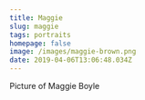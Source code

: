 ```yaml
---
title: Maggie
slug: maggie
tags: portraits
homepage: false
image: /images/maggie-brown.png
date: 2019-04-06T13:06:48.034Z
---
```

Picture of Maggie Boyle
